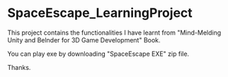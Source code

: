 # SpaceEscape_LearningProject
This project contains the functionalities I have learnt from 
"Mind-Melding Unity and Belnder for 3D Game Development" Book.

You can play exe by downloading "SpaceEscape EXE" zip file.

Thanks.
